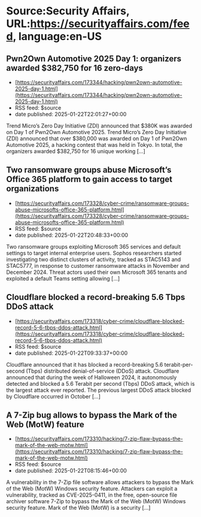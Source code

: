 # Source:Security Affairs, URL:https://securityaffairs.com/feed, language:en-US

## Pwn2Own Automotive 2025 Day 1: organizers awarded $382,750 for 16 zero-days
 - [https://securityaffairs.com/173344/hacking/pwn2own-automotive-2025-day-1.html](https://securityaffairs.com/173344/hacking/pwn2own-automotive-2025-day-1.html)
 - RSS feed: $source
 - date published: 2025-01-22T22:01:27+00:00

Trend Micro’s Zero Day Initiative (ZDI) announced that $380K was awarded on Day 1 of Pwn2Own Automotive 2025. Trend Micro’s Zero Day Initiative (ZDI) announced that over $380,000 was awarded on Day 1 of Pwn2Own Automotive 2025, a hacking contest that was held in Tokyo. In total, the organizers awarded $382,750 for 16 unique working [&#8230;]

## Two ransomware groups abuse Microsoft’s Office 365 platform to gain access to target organizations
 - [https://securityaffairs.com/173328/cyber-crime/ransomware-groups-abuse-microsofts-office-365-platform.html](https://securityaffairs.com/173328/cyber-crime/ransomware-groups-abuse-microsofts-office-365-platform.html)
 - RSS feed: $source
 - date published: 2025-01-22T20:48:33+00:00

Two ransomware groups exploiting Microsoft 365 services and default settings to target internal enterprise users. Sophos researchers started investigating two distinct clusters of activity, tracked as STAC5143 and STAC5777, in response to customer ransomware attacks in November and December 2024. Threat actors used their own Microsoft 365 tenants and exploited a default Teams setting allowing [&#8230;]

## Cloudflare blocked a record-breaking 5.6 Tbps DDoS attack
 - [https://securityaffairs.com/173318/cyber-crime/cloudflare-blocked-record-5-6-tbps-ddos-attack.html](https://securityaffairs.com/173318/cyber-crime/cloudflare-blocked-record-5-6-tbps-ddos-attack.html)
 - RSS feed: $source
 - date published: 2025-01-22T09:33:37+00:00

Cloudflare announced that it has blocked a record-breaking 5.6 terabit-per-second (Tbps) distributed denial-of-service (DDoS) attack. Cloudflare announced that during the week of Halloween 2024, it autonomously detected and blocked a 5.6 Terabit per second (Tbps) DDoS attack, which is the largest attack ever reported. The previous largest DDoS attack blocked by Cloudflare occurred in October [&#8230;]

## A 7-Zip bug allows to bypass the Mark of the Web (MotW) feature
 - [https://securityaffairs.com/173310/hacking/7-zip-flaw-bypass-the-mark-of-the-web-motw.html](https://securityaffairs.com/173310/hacking/7-zip-flaw-bypass-the-mark-of-the-web-motw.html)
 - RSS feed: $source
 - date published: 2025-01-22T08:15:46+00:00

A vulnerability in the 7-Zip file software allows attackers to bypass the Mark of the Web (MotW) Windows security feature. Attackers can exploit a vulnerability, tracked as CVE-2025-0411, in the free, open-source file archiver software 7-Zip to bypass the Mark of the Web (MotW) Windows security feature. Mark of the Web (MotW) is a security [&#8230;]

